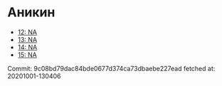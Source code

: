 # Аникин
- [12: NA](12.md)
- [13: NA](13.md)
- [14: NA](14.md)
- [15: NA](15.md)

Commit: 9c08bd79dac84bde0677d374ca73dbaebe227ead
 fetched at: 20201001-130406
